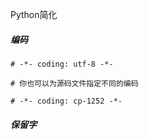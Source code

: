 Python简化

##### 编码

```
# -*- coding: utf-8 -*-

# 你也可以为源码文件指定不同的编码

# -*- coding: cp-1252 -*-

```

##### 保留字